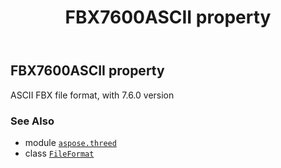 ﻿---
title: FBX7600ASCII property
second_title: Aspose.3D for Python via .NET API References
description: 
type: docs
weight: 240
url: /python-net/aspose.threed/fileformat/fbx7600ascii/
is_root: false
---

## FBX7600ASCII property


ASCII FBX file format, with 7.6.0 version

### See Also
* module [`aspose.threed`](../../)
* class [`FileFormat`](/3d/python-net/aspose.threed/fileformat)
